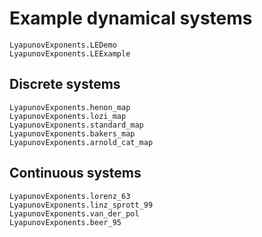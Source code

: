 # Example dynamical systems

```@docs
LyapunovExponents.LEDemo
LyapunovExponents.LEExample
```

## Discrete systems

```@docs
LyapunovExponents.henon_map
LyapunovExponents.lozi_map
LyapunovExponents.standard_map
LyapunovExponents.bakers_map
LyapunovExponents.arnold_cat_map
```

## Continuous systems

```@docs
LyapunovExponents.lorenz_63
LyapunovExponents.linz_sprott_99
LyapunovExponents.van_der_pol
LyapunovExponents.beer_95
```

